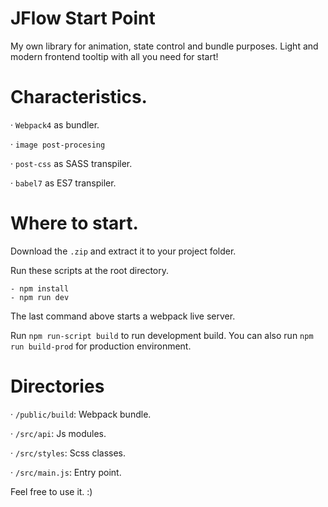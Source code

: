# JFlow Start Point

My own library for animation, state control and bundle purposes. Light and modern frontend tooltip with all you need for start!


# Characteristics.

· `Webpack4` as bundler.

· `image post-procesing`

· `post-css` as SASS transpiler.

· `babel7` as ES7 transpiler.


# Where to start.

Download the `.zip` and extract it to your project folder.

Run these scripts at the root directory.

    - npm install
    - npm run dev

The last command above starts a webpack live server.

Run `npm run-script build` to run development build. You can also run `npm run build-prod` for production environment.


# Directories

· `/public/build`: Webpack bundle.

· `/src/api`: Js modules.

· `/src/styles`: Scss classes.

· `/src/main.js`: Entry point.


Feel free to use it. :)
